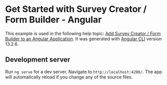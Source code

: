 # Get Started with Survey Creator / Form Builder - Angular

This example is used in the following help topic: [Add Survey Creator / Form Builder to an Angular Application](https://surveyjs.io/Documentation/Survey-Creator?id=get-started-angular). It was generated with [Angular CLI](https://github.com/angular/angular-cli) version 13.2.6.

## Development server

Run `ng serve` for a dev server. Navigate to `http://localhost:4200/`. The app will automatically reload if you change any of the source files.
